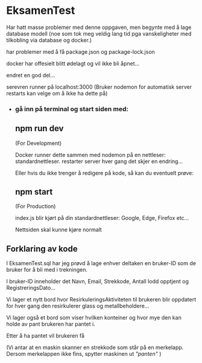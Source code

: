 # EksamenTest
Har hatt masse problemer med denne oppgaven, men begynte med å lage database modell (noe som tok meg veldig lang tid pga vanskeligheter med tilkobling via database og docker.)

har problemer med å få package.json og package-lock.json


docker har offesielt blitt ødelagt og vil ikke bli åpnet...


endret en god del...

serevren runner på localhost:3000 (Bruker nodemon for automatisk server restarts kan velge om å ikke ha dette på)

* ### gå inn på terminal og start siden med:
    
    ## npm run dev      
    
    (For Development)
    
    Docker runner dette sammen med nodemon på en nettleser: standardnettleser. restarter server hver gang det skjer en endring...
    
    Eller hvis du ikke trenger å redigere på kode, så kan du eventuelt prøve:

    
    
    ## npm start       
    
    (For Production)
    
    index.js blir kjørt på din standardnettleser: Google, Edge, Firefox etc...
    
    Nettsiden skal kunne kjøre normalt







## Forklaring av kode

I EksamenTest.sql har jeg prøvd å lage enhver deltaken en bruker-ID som de bruker for å bli med i trekningen.

I bruker-ID inneholder det Navn, Email, Strekkode, Antall lodd opptjent og RegistreringsDato...

Vi lager et nytt bord hvor ResirkuleringsAktiviteten til brukeren blir oppdatert for hver gang den resirkulerer glass og metallbeholdere...

Vi lager også et bord som viser hvilken konteiner og hvor mye den kan holde av pant brukeren har pantet i.

Etter å ha pantet vil brukeren få

(Vi antar at en maskin skanner en strekkode som står på en merkelapp. Dersom merkelappen ikke fins, spytter maskinen ut _"panten"_ )